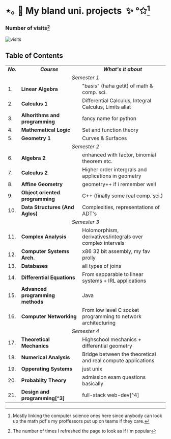 # ⋆｡ 🌟 My bland uni. projects  ✨ °✩[^1]
### Number of visits[^2]
![visits](https://profile-counter.glitch.me/viktorashi/count.svg)

## Table of Contents
<table align=center>
 <tr align=center>
    <td> <b><i>No.</b></i> </td>
    <td> <b><i>Course</b></i> </td>
    <td><b><i>What's it about</b></i></td>
  </tr>
  <tr>
    <td colspan=3 align=center><i>Semester 1</i></td>
  </tr>
  <tr>
    <td> 1. </td>
    <td> <b> Linear Algebra </b></td>
    <td> "basis" (haha getit) of math & comp. sci.  </td>
  </tr>
  <tr>
    <td> 2. </td>
    <td> <b> Calculus 1 </b></td>
    <td> Differential Calculus, Integral Calculus, Limits allat </td>
  </tr>
<tr>
    <td> 3. </td>
    <td> <b> Alhorithms and programming </b></td>
    <td> fancy name for python </td>
  </tr>
  <tr>
    <td> 4. </td>
    <td> <b> Mathematical Logic </b></td>
    <td> Set and function theory </td>
  </tr>
    <tr>
    <td> 5. </td>
    <td> <b> Geometry 1 </b></td>
    <td>  Curves & Surfaces  </td>
  </tr>  
<td colspan=3 align=center><i>Semester 2</i></td>
  <tr>
    <td> 6. </td>
    <td> <b> Algebra 2 </b></td>
    <td> enhanced with factor, binomial theorem etc. </td>
  </tr> 
  <tr>
    <td> 7.  </td>
    <td> <b> Calculus 2 </b></td>
    <td>  Higher order intergrals and applications in geometry </td>
  </tr> 
  <tr>
    <td> 8. </td>
    <td> <b> Affine Geometry </b></td>
    <td> geometry++ if i remember well </td>
  </tr>     
  <tr>
    <td> 9. </td>
    <td> <b> Object oriented programming </b></td>
    <td> C++ (finally some real comp. sci.) </td>
  </tr>     
  <tr>
    <td> 10. </td>
    <td> <b> Data Structures (And Aglos) </b></td>
    <td> Complexities, representations of ADT's </td>
  </tr>     
  <td colspan=3 align=center><i>Semester 3</i></td>
  <tr>
    <td> 11. </td>
    <td> <b> Complex Analysis </b></td>
    <td> Holomorphism, derivatives/integrals over complex intervals </td>
  </tr> 
  <tr>
    <td> 12. </td>
    <td> <b> Computer Systems Arch. </b></td>
    <td> x86 32 bit assembly, my fav prolly </td>
  </tr> 
  <tr>
    <td> 13. </td>
    <td> <b> Databases </b></td>
    <td> all types of joins </td>
  </tr> 
  <tr>
    <td> 14. </td>
    <td> <b> Differential Equations </b></td>
    <td> From sepparable to linear systems + IRL applications </td>
  </tr> 
  <tr>
    <td> 15. </td>
    <td> <b> Advanced programming methods </b></td>
    <td> Java  </td>
  </tr>    
  <tr>
    <td> 16. </td>
    <td> <b> Computer Networking </b></td>
    <td> From low level C socket programming to network architecturing </td>
  </tr> 
  <td colspan=3 align=center><i>Semester 4</i></td>
  <tr>
    <td> 17. </td>
    <td> <b> Theoretical Mechanics </b></td>
    <td> Highschool mechanics + differential geometry </td>
  </tr>
  <tr>
    <td> 18. </td>
    <td> <b> Numerical Analysis </b></td>
    <td> Bridge between the theoretical and real compute applications </td>
  </tr> 
  <tr>
    <td> 19. </td>
    <td> <b> Opperating Systems </b></td>
    <td> just unix </td>
  </tr> 
  <tr>
    <td> 20. </td>
    <td> <b> Probabilty Theory </b></td>
    <td> admission exam questions basically </td>
  </tr>     
  <tr>
    <td> 21. </td>
    <td> <b> Design and programming[^3] </b></td>
    <td> full-stack web-dev[^4] </td>
  </tr>     
</table>

[^1]:Mostly linking the computer science ones here since anybody can look up the math pdf's my proffessors put up on teams if they care.
[^2]:The number of times I refreshed the page to look as if i'm popular
[^3]:I probably got the name wrong trying to translate it from romanian
[^4]:Finally something useful (i chose react btw but also worked with angular)
